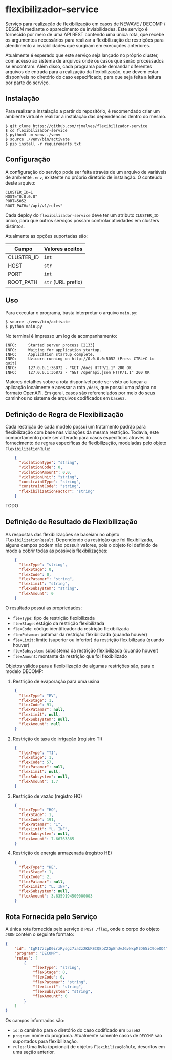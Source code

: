 # flexibilizador-service
Serviço para realização de flexibilização em casos de NEWAVE / DECOMP / DESSEM mediante o aparecimento de inviabilidades. Este serviço é fornecido por meio de uma API REST contendo uma única rota, que recebe os argumentos necessários para realizar a flexibilização de restrições para atendimento a inviabilidades que surgiram em execuções anteriores.

Atualmente é esperado que este serviço seja lançado no próprio cluster, com acesso ao sistema de arquivos onde os casos que serão processados se encontram. Além disso, cada programa pode demandar diferentes arquivos de entrada para a realização da flexibilização, que devem estar disponíveis no diretório do caso especificado, para que seja feita a leitura por parte do serviço.

## Instalação

Para realizar a instalação a partir do repositório, é recomendado criar um ambiente virtual e realizar a instalação das dependências dentro do mesmo.

```
$ git clone https://github.com/rjmalves/flexibilizador-service
$ cd flexibilizador-service
$ python3 -m venv ./venv
$ source ./venv/bin/activate
$ pip install -r requirements.txt
```

## Configuração

A configuração do serviço pode ser feita através de um arquivo de variáveis de ambiente `.env`, existente no próprio diretório de instalação. O conteúdo deste arquivo:

```
CLUSTER_ID=1
HOST="0.0.0.0"
PORT=5052
ROOT_PATH="/api/v1/rules"
```

Cada deploy do `flexibilizador-service` deve ter um atributo `CLUSTER_ID` único, para que outros serviços possam controlar atividades em clusters distintos. 

Atualmente as opções suportadas são:

|       Campo       |   Valores aceitos   |
| ----------------- | ------------------- |
| CLUSTER_ID        | `int`               |
| HOST              | `str`               |
| PORT              | `int`               |
| ROOT_PATH         | `str` (URL prefix)  |


## Uso

Para executar o programa, basta interpretar o arquivo `main.py`:

```
$ source ./venv/bin/activate
$ python main.py
```

No terminal é impresso um log de acompanhamento:

```
INFO:     Started server process [2133]
INFO:     Waiting for application startup.
INFO:     Application startup complete.
INFO:     Uvicorn running on http://0.0.0.0:5052 (Press CTRL+C to quit)
INFO:     127.0.0.1:36872 - "GET /docs HTTP/1.1" 200 OK
INFO:     127.0.0.1:36872 - "GET /openapi.json HTTP/1.1" 200 OK
```

Maiores detalhes sobre a rota disponível pode ser visto ao lançar a aplicação localmente e acessar a rota `/docs`, que possui uma página no formato [OpenAPI](https://swagger.io/specification/). Em geral, casos são referenciados por meio do seus caminhos no sistema de arquivos codificados em `base62`.


## Definição de Regra de Flexibilização

Cada restrição de cada modelo possui um tratamento padrão para flexibilização com base nas violações da mesma restrição. Todavia, este comportamento pode ser alterado para casos específicos através do fornecimento de regras específicas de flexibilização, modeladas pelo objeto `FlexibilizationRule`:

```json
    {
      "violationType": "string",
      "violationCode": 0,
      "violationAmount": 0.0,
      "violationUnit": "string",
      "constraintType": "string",
      "constraintCode": "string",
      "flexibilizationFactor": "string"
    }
```

TODO

## Definição de Resultado de Flexibilização

As respostas das flexibilizações se baseiam no objeto `FlexibilizationResult`. Dependendo da restrição que foi flexibilizada, alguns campos podem não possuir valores, pois o objeto foi definido de modo a cobrir todas as possíveis flexibilizações:

```json
    {
      "flexType": "string",
      "flexStage": 0,
      "flexCode": 0,
      "flexPatamar": "string",
      "flexLimit": "string",
      "flexSubsystem": "string",
      "flexAmount": 0
    }
```

O resultado possui as propriedades:

- `flexType`: tipo de restrição flexibilizada
- `flexStage`: estágio da restrição flexibilizada
- `flexCode`: código identificador da restrição flexibilizada
- `flexPatamar`: patamar da restrição flexibilizada (quando houver)
- `flexLimit`: limite (superior ou inferior) da restrição flexibilizada (quando houver)
- `flexSubsystem`: subsistema da restrição flexibilizada (quando houver)
- `flexAmount`: montante da restrição que foi flexibilizado

Objetos válidos para a flexibilização de algumas restrições são, para o modelo DECOMP:

1. Restrição de evaporação para uma usina

```json
    {
      "flexType": "EV",
      "flexStage": 1,
      "flexCode": 91,
      "flexPatamar": null,
      "flexLimit": null,
      "flexSubsystem": null,
      "flexAmount": null
    }
```

2. Restrição de taxa de irrigação (registro TI)

```json
    {
      "flexType": "TI",
      "flexStage": 1,
      "flexCode": 57,
      "flexPatamar": null,
      "flexLimit": null,
      "flexSubsystem": null,
      "flexAmount": 1.7
    }
```

3. Restrição de vazão (registro HQ)

```json
    {
      "flexType": "HQ",
      "flexStage": 1,
      "flexCode": 191,
      "flexPatamar": "1",
      "flexLimit": "L. INF",
      "flexSubsystem": null,
      "flexAmount": 7.66763865
    }
```

4. Restrição de energia armazenada (registro HE)

```json
    {
      "flexType": "HE",
      "flexStage": 1,
      "flexCode": 2,
      "flexPatamar": null,
      "flexLimit": "L. INF",
      "flexSubsystem": null,
      "flexAmount": 3.6359194500000003
    }
```

## Rota Fornecida pelo Serviço

A única rota fornecida pelo serviço é `POST /flex`, onde o corpo do objeto `JSON` contém o seguinte formato:

```json
{
    "id": "IgMI7zzpD0irzRysgz7ia2z2KbKEIQEpZ2GpEhUvJGvNxpMlD65iC9oeOQ4",
    "program": "DECOMP",
    "rules": [
        {
            "flexType": "string",
            "flexStage": 0,
            "flexCode": 0,
            "flexPatamar": "string",
            "flexLimit": "string",
            "flexSubsystem": "string",
            "flexAmount": 0
        }
    ]
}
```

Os campos informados são:

- `id`: o caminho para o diretório do caso codificado em `base62` 
- `program`:  nome do programa. Atualmente somente casos de `DECOMP` são suportados para flexibilização.  
- `rules`: Uma lista (opcional) de objetos `FlexibilizaçãoRule`, descritos em uma seção anterior.
